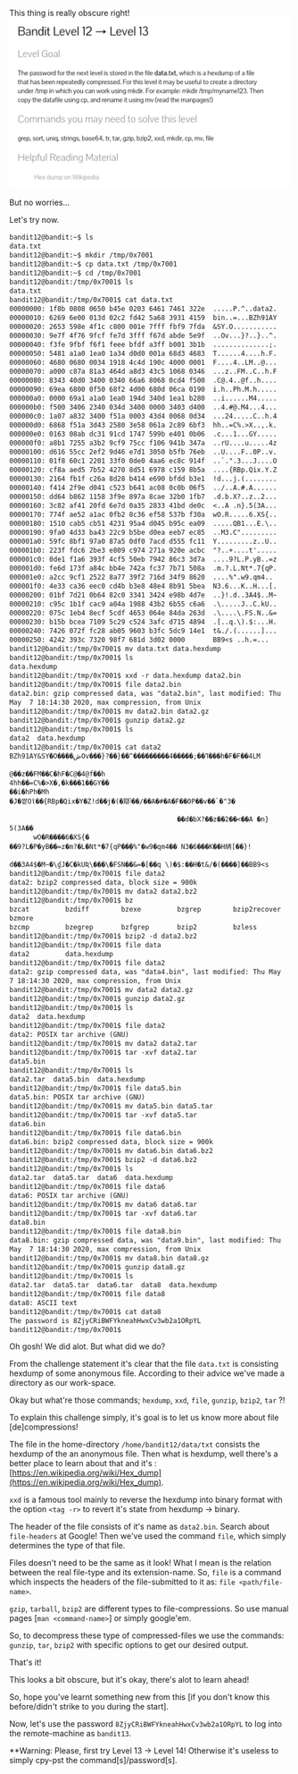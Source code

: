 This thing is really obscure right!
![Bandit12](https://github.com/sreekesari-vangeepuram/overthewire/blob/master/overthewire/bandit/bandit12/level12-%3Elevel13.png)

But no worries...

Let's try now.
```
bandit12@bandit:~$ ls
data.txt
bandit12@bandit:~$ mkdir /tmp/0x7001
bandit12@bandit:~$ cp data.txt /tmp/0x7001
bandit12@bandit:~$ cd /tmp/0x7001
bandit12@bandit:/tmp/0x7001$ ls
data.txt
bandit12@bandit:/tmp/0x7001$ cat data.txt 
00000000: 1f8b 0808 0650 b45e 0203 6461 7461 322e  .....P.^..data2.
00000010: 6269 6e00 013d 02c2 fd42 5a68 3931 4159  bin..=...BZh91AY
00000020: 2653 598e 4f1c c800 001e 7fff fbf9 7fda  &SY.O...........
00000030: 9e7f 4f76 9fcf fe7d 3fff f67d abde 5e9f  ..Ov...}?..}..^.
00000040: f3fe 9fbf f6f1 feee bfdf a3ff b001 3b1b  ..............;.
00000050: 5481 a1a0 1ea0 1a34 d0d0 001a 68d3 4683  T......4....h.F.
00000060: 4680 0680 0034 1918 4c4d 190c 4000 0001  F....4..LM..@...
00000070: a000 c87a 81a3 464d a8d3 43c5 1068 0346  ...z..FM..C..h.F
00000080: 8343 40d0 3400 0340 66a6 8068 0cd4 f500  .C@.4..@f..h....
00000090: 69ea 6800 0f50 68f2 4d00 680d 06ca 0190  i.h..Ph.M.h.....
000000a0: 0000 69a1 a1a0 1ea0 194d 340d 1ea1 b280  ..i......M4.....
000000b0: f500 3406 2340 034d 3400 0000 3403 d400  ..4.#@.M4...4...
000000c0: 1a07 a832 3400 f51a 0003 43d4 0068 0d34  ...24.....C..h.4
000000d0: 6868 f51a 3d43 2580 3e58 061a 2c89 6bf3  hh..=C%.>X..,.k.
000000e0: 0163 08ab dc31 91cd 1747 599b e401 0b06  .c...1...GY.....
000000f0: a8b1 7255 a3b2 9cf9 75cc f106 941b 347a  ..rU....u.....4z
00000100: d616 55cc 2ef2 9d46 e7d1 3050 b5fb 76eb  ..U....F..0P..v.
00000110: 01f8 60c1 2201 33f0 0de0 4aa6 ec8c 914f  ..`.".3...J....O
00000120: cf8a aed5 7b52 4270 8d51 6978 c159 8b5a  ....{RBp.Qix.Y.Z
00000130: 2164 fb1f c26a 8d28 b414 e690 bfdd b3e1  !d...j.(........
00000140: f414 2f9e d041 c523 b641 ac08 0c0b 06f5  ../..A.#.A......
00000150: dd64 b862 1158 3f9e 897a 8cae 32b0 1fb7  .d.b.X?..z..2...
00000160: 3c82 af41 20fd 6e7d 0a35 2833 41bd de0c  <..A .n}.5(3A...
00000170: 774f ae52 a1ac 0fb2 8c36 ef58 537b f30a  wO.R.....6.XS{..
00000180: 1510 cab5 cb51 4231 95a4 d045 b95c ea09  .....QB1...E.\..
00000190: 9fa0 4d33 ba43 22c9 b5be d0ea eeb7 ec85  ..M3.C".........
000001a0: 59fc 8bf1 97a0 87a5 0df0 7acd d555 fc11  Y.........z..U..
000001b0: 223f fdc6 2be3 e809 c974 271a 920e acbc  "?..+....t'.....
000001c0: 0de1 f1a6 393f 4cf5 50eb 7942 86c3 3d7a  ....9?L.P.yB..=z
000001d0: fe6d 173f a84c bb4e 742a fc37 7b71 508a  .m.?.L.Nt*.7{qP.
000001e0: a2cc 9cf1 2522 8a77 39f2 716d 34f9 8620  ....%".w9.qm4.. 
000001f0: 4e33 ca36 eec0 cd4b b3e8 48e4 8b91 5bea  N3.6...K..H...[.
00000200: 01bf 7d21 0b64 82c0 3341 3424 e98b 4d7e  ..}!.d..3A4$..M~
00000210: c95c 1b1f cac9 a04a 1988 43b2 6b55 c6a6  .\.....J..C.kU..
00000220: 075c 1eb4 8ecf 5cdf 4653 064e 84da 263d  .\....\.FS.N..&=
00000230: b15b bcea 7109 5c29 c524 3afc d715 4894  .[..q.\).$:...H.
00000240: 7426 072f fc28 ab05 9603 b3fc 5dc9 14e1  t&./.(......]...
00000250: 4242 393c 7320 98f7 681d 3d02 0000       BB9<s ..h.=...
bandit12@bandit:/tmp/0x7001$ mv data.txt data.hexdump
bandit12@bandit:/tmp/0x7001$ ls
data.hexdump
bandit12@bandit:/tmp/0x7001$ xxd -r data.hexdump data2.bin
bandit12@bandit:/tmp/0x7001$ file data2.bin 
data2.bin: gzip compressed data, was "data2.bin", last modified: Thu May  7 18:14:30 2020, max compression, from Unix
bandit12@bandit:/tmp/0x7001$ mv data2.bin data2.gz
bandit12@bandit:/tmp/0x7001$ gunzip data2.gz 
bandit12@bandit:/tmp/0x7001$ ls
data2  data.hexdump
bandit12@bandit:/tmp/0x7001$ cat data2
BZh91AY&SY�O����ڞOv���}?��}��^���������ߣ��;�����4���h�F�F��4LM
                                                              @��z��FM��C�hF�C@�4@f��h
4hh��=C%�>X�,�k���1��GY��                                                             ��i�hPh�Mh
�J�쌑Oϊ��{RBp�Qix�Y�Z!d��j�(�搿ݳ��/��A�#�A�F��0P��v��`�"3�

                                          ��d�bX?��z��2��<��A �n}
5(3A��
      wO�R����6�XS{�
��9?L�P�yB��=z�m?�L�Nt*�7{qP��̜�%"�w9�qm4�� N3�6���K��H䋑[��}!
                                                             d��3A4$�M~�\ɠJ�C�kUƦ\���\�FSN��&=�[��q	\)�$:��H�t&/�(����]��BB9<s bandit12@bandit:/tmp/0x7001$ file data2
data2: bzip2 compressed data, block size = 900k
bandit12@bandit:/tmp/0x7001$ mv data2 data2.bz2
bandit12@bandit:/tmp/0x7001$ bz
bzcat         bzdiff        bzexe         bzgrep        bzip2recover  bzmore        
bzcmp         bzegrep       bzfgrep       bzip2         bzless        
bandit12@bandit:/tmp/0x7001$ bzip2 -d data2.bz2 
bandit12@bandit:/tmp/0x7001$ file data
data2         data.hexdump  
bandit12@bandit:/tmp/0x7001$ file data2
data2: gzip compressed data, was "data4.bin", last modified: Thu May  7 18:14:30 2020, max compression, from Unix
bandit12@bandit:/tmp/0x7001$ mv data2 data2.gz
bandit12@bandit:/tmp/0x7001$ gunzip data2.gz 
bandit12@bandit:/tmp/0x7001$ ls
data2  data.hexdump
bandit12@bandit:/tmp/0x7001$ file data2
data2: POSIX tar archive (GNU)
bandit12@bandit:/tmp/0x7001$ mv data2 data2.tar
bandit12@bandit:/tmp/0x7001$ tar -xvf data2.tar 
data5.bin
bandit12@bandit:/tmp/0x7001$ ls
data2.tar  data5.bin  data.hexdump
bandit12@bandit:/tmp/0x7001$ file data5.bin 
data5.bin: POSIX tar archive (GNU)
bandit12@bandit:/tmp/0x7001$ mv data5.bin data5.tar
bandit12@bandit:/tmp/0x7001$ tar -xvf data5.tar 
data6.bin
bandit12@bandit:/tmp/0x7001$ file data6.bin 
data6.bin: bzip2 compressed data, block size = 900k
bandit12@bandit:/tmp/0x7001$ mv data6.bin data6.bz2
bandit12@bandit:/tmp/0x7001$ bzip2 -d data6.bz2 
bandit12@bandit:/tmp/0x7001$ ls
data2.tar  data5.tar  data6  data.hexdump
bandit12@bandit:/tmp/0x7001$ file data6
data6: POSIX tar archive (GNU)
bandit12@bandit:/tmp/0x7001$ mv data6 data6.tar
bandit12@bandit:/tmp/0x7001$ tar -xvf data6.tar 
data8.bin
bandit12@bandit:/tmp/0x7001$ file data8.bin 
data8.bin: gzip compressed data, was "data9.bin", last modified: Thu May  7 18:14:30 2020, max compression, from Unix
bandit12@bandit:/tmp/0x7001$ mv data8.bin data8.gz
bandit12@bandit:/tmp/0x7001$ gunzip data8.gz 
bandit12@bandit:/tmp/0x7001$ ls
data2.tar  data5.tar  data6.tar  data8  data.hexdump
bandit12@bandit:/tmp/0x7001$ file data8
data8: ASCII text
bandit12@bandit:/tmp/0x7001$ cat data8
The password is 8ZjyCRiBWFYkneahHwxCv3wb2a1ORpYL
bandit12@bandit:/tmp/0x7001$
```
Oh gosh!
We did alot.
But what did we do?

From the challenge statement it's clear that the file `data.txt` is consisting hexdump of some anonymous file.
According to their advice we've made a directory as our work-space.

Okay but what're those commands; `hexdump`, `xxd`, `file`, `gunzip`, `bzip2`, `tar` ?!

To explain this challenge simply, it's goal is to let us know more about file [de]compressions!

The file in the home-directory `/home/bandit12/data/txt` consists the hexdump of the an anonymous file.
Then what is hexdump, well there's a better place to learn about that and it's : [https://en.wikipedia.org/wiki/Hex_dump](https://en.wikipedia.org/wiki/Hex_dump).

`xxd` is a famous tool mainly to reverse the hexdump into binary format with the option `<tag -r>` to revert it's state from hexdump -> binary.

The header of the file consists of it's name as `data2.bin`. Search about `file-headers` at Google!
Then we've used the command `file`, which simply determines the type of that file.

Files doesn't need to be the same as it look! What I mean is the relation between the real file-type and its extension-name.
So, `file` is a command which inspects the headers of the file-submitted to it as: `file <path/file-name>`.

`gzip`, `tarball`, `bzip2` are different types to file-compressions. So use manual pages [`man <command-name>`] or simply google'em.

So, to decompress these type of compressed-files we use the commands: `gunzip`, `tar`, `bzip2` with specific options to get our desired output.

That's it!

This looks a bit obscure, but it's okay, there's alot to learn ahead!

So, hope you've learnt something new from this [if you don't know this before/didn't strike to you during the start].

Now, let's use the password `8ZjyCRiBWFYkneahHwxCv3wb2a1ORpYL` to log into the remote-machine as `bandit13`.

**Warning: Please, first try Level 13 -> Level 14! Otherwise it's useless to simply cpy-pst the command[s]/password[s].
